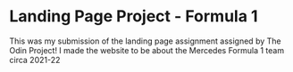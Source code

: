 # Landing Page Project - Formula 1

This was my submission of the landing page assignment assigned by The Odin Project!
I made the website to be about the Mercedes Formula 1 team circa 2021-22
